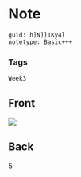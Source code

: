 # Note
```
guid: h]N]]1Ky4l
notetype: Basic+++
```

### Tags
```
Week3
```

## Front
<img src="paste-4cc9ff64b2edbdba42ad53e6b031d961b7edce0b.jpg">

## Back
5
